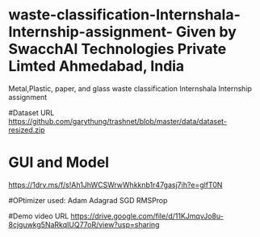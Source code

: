 # waste-classification-Internshala-Internship-assignment- Given by SwacchAI Technologies Private Limted Ahmedabad, India

Metal,Plastic, paper, and glass  waste classification  Internshala Internship assignment 


#Dataset URL
https://github.com/garythung/trashnet/blob/master/data/dataset-resized.zip
# GUI and Model
https://1drv.ms/f/s!Ah1JhWCSWrwWhkknb1r47gasj7ih?e=glfT0N

#OPtimizer used:
Adam
Adagrad
SGD
RMSProp


#Demo video URL
https://drive.google.com/file/d/11KJmqvJo8u-8cjguwkg5NaRkqIUQ77oR/view?usp=sharing
